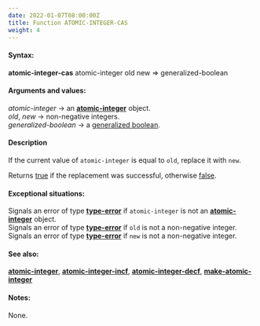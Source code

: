 ```yaml
---
date: 2022-01-07T08:00:00Z
title: Function ATOMIC-INTEGER-CAS
weight: 4
---
```


#### Syntax:

**atomic-integer-cas** atomic-integer old new => generalized-boolean

#### Arguments and values:

*atomic-integer* -> an [**atomic-integer**](../atomic-integer)
object.\
*old*, *new* -> non-negative integers.\
*generalized-boolean* -> a [generalized
boolean](http://www.lispworks.com/documentation/HyperSpec/Body/26_glo_g.htm#generalized_boolean).

#### Description

If the current value of `atomic-integer` is equal to `old`, replace it
with `new`.

Returns
[true](http://www.lispworks.com/documentation/HyperSpec/Body/26_glo_t.htm#true)
if the replacement was successful, otherwise
[false](http://www.lispworks.com/documentation/HyperSpec/Body/26_glo_f.htm#false).

#### Exceptional situations:

Signals an error of type
[**type-error**](http://www.lispworks.com/documentation/HyperSpec/Body/e_tp_err.htm#type-error)
if `atomic-integer` is not an [**atomic-integer**](../atomic-integer)
object.\
Signals an error of type
[**type-error**](http://www.lispworks.com/documentation/HyperSpec/Body/e_tp_err.htm#type-error)
if `old` is not a non-negative integer.\
Signals an error of type
[**type-error**](http://www.lispworks.com/documentation/HyperSpec/Body/e_tp_err.htm#type-error)
if `new` is not a non-negative integer.

#### See also:

[**atomic-integer**](../atomic-integer),
[**atomic-integer-incf**](../atomic-integer-incf),
[**atomic-integer-decf**](../atomic-integer-decf),
[**make-atomic-integer**](../make-atomic-integer)

#### Notes:

None.
